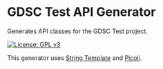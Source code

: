 GDSC Test API Generator
=======================

Generates API classes for the GDSC Test project.

[![License: GPL v3](https://img.shields.io/badge/License-GPL%20v3-blue.svg)](https://www.gnu.org/licenses/gpl-3.0)

This generator uses [String Template](http://www.stringtemplate.org/) and
[Picoli](https://picocli.info/).

